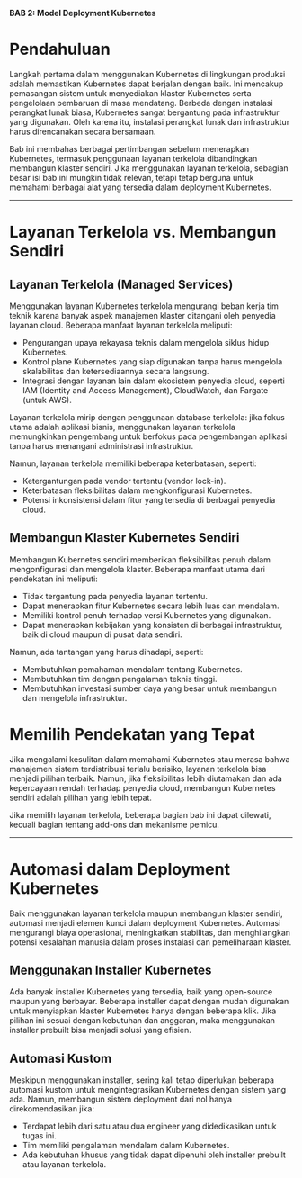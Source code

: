 **BAB 2: Model Deployment Kubernetes**

# **Pendahuluan**
Langkah pertama dalam menggunakan Kubernetes di lingkungan produksi adalah memastikan Kubernetes dapat berjalan dengan baik. Ini mencakup pemasangan sistem untuk menyediakan klaster Kubernetes serta pengelolaan pembaruan di masa mendatang. Berbeda dengan instalasi perangkat lunak biasa, Kubernetes sangat bergantung pada infrastruktur yang digunakan. Oleh karena itu, instalasi perangkat lunak dan infrastruktur harus direncanakan secara bersamaan.

Bab ini membahas berbagai pertimbangan sebelum menerapkan Kubernetes, termasuk penggunaan layanan terkelola dibandingkan membangun klaster sendiri. Jika menggunakan layanan terkelola, sebagian besar isi bab ini mungkin tidak relevan, tetapi tetap berguna untuk memahami berbagai alat yang tersedia dalam deployment Kubernetes.

---

# **Layanan Terkelola vs. Membangun Sendiri**

## **Layanan Terkelola (Managed Services)**
Menggunakan layanan Kubernetes terkelola mengurangi beban kerja tim teknik karena banyak aspek manajemen klaster ditangani oleh penyedia layanan cloud. Beberapa manfaat layanan terkelola meliputi:
- Pengurangan upaya rekayasa teknis dalam mengelola siklus hidup Kubernetes.
- Kontrol plane Kubernetes yang siap digunakan tanpa harus mengelola skalabilitas dan ketersediaannya secara langsung.
- Integrasi dengan layanan lain dalam ekosistem penyedia cloud, seperti IAM (Identity and Access Management), CloudWatch, dan Fargate (untuk AWS).

Layanan terkelola mirip dengan penggunaan database terkelola: jika fokus utama adalah aplikasi bisnis, menggunakan layanan terkelola memungkinkan pengembang untuk berfokus pada pengembangan aplikasi tanpa harus menangani administrasi infrastruktur.

Namun, layanan terkelola memiliki beberapa keterbatasan, seperti:
- Ketergantungan pada vendor tertentu (vendor lock-in).
- Keterbatasan fleksibilitas dalam mengkonfigurasi Kubernetes.
- Potensi inkonsistensi dalam fitur yang tersedia di berbagai penyedia cloud.

## **Membangun Klaster Kubernetes Sendiri**
Membangun Kubernetes sendiri memberikan fleksibilitas penuh dalam mengonfigurasi dan mengelola klaster. Beberapa manfaat utama dari pendekatan ini meliputi:
- Tidak tergantung pada penyedia layanan tertentu.
- Dapat menerapkan fitur Kubernetes secara lebih luas dan mendalam.
- Memiliki kontrol penuh terhadap versi Kubernetes yang digunakan.
- Dapat menerapkan kebijakan yang konsisten di berbagai infrastruktur, baik di cloud maupun di pusat data sendiri.

Namun, ada tantangan yang harus dihadapi, seperti:
- Membutuhkan pemahaman mendalam tentang Kubernetes.
- Membutuhkan tim dengan pengalaman teknis tinggi.
- Membutuhkan investasi sumber daya yang besar untuk membangun dan mengelola infrastruktur.

# **Memilih Pendekatan yang Tepat**
Jika mengalami kesulitan dalam memahami Kubernetes atau merasa bahwa manajemen sistem terdistribusi terlalu berisiko, layanan terkelola bisa menjadi pilihan terbaik. Namun, jika fleksibilitas lebih diutamakan dan ada kepercayaan rendah terhadap penyedia cloud, membangun Kubernetes sendiri adalah pilihan yang lebih tepat.

Jika memilih layanan terkelola, beberapa bagian bab ini dapat dilewati, kecuali bagian tentang add-ons dan mekanisme pemicu.

---

# **Automasi dalam Deployment Kubernetes**
Baik menggunakan layanan terkelola maupun membangun klaster sendiri, automasi menjadi elemen kunci dalam deployment Kubernetes. Automasi mengurangi biaya operasional, meningkatkan stabilitas, dan menghilangkan potensi kesalahan manusia dalam proses instalasi dan pemeliharaan klaster.

## **Menggunakan Installer Kubernetes**
Ada banyak installer Kubernetes yang tersedia, baik yang open-source maupun yang berbayar. Beberapa installer dapat dengan mudah digunakan untuk menyiapkan klaster Kubernetes hanya dengan beberapa klik. Jika pilihan ini sesuai dengan kebutuhan dan anggaran, maka menggunakan installer prebuilt bisa menjadi solusi yang efisien.

## **Automasi Kustom**
Meskipun menggunakan installer, sering kali tetap diperlukan beberapa automasi kustom untuk mengintegrasikan Kubernetes dengan sistem yang ada. Namun, membangun sistem deployment dari nol hanya direkomendasikan jika:
- Terdapat lebih dari satu atau dua engineer yang didedikasikan untuk tugas ini.
- Tim memiliki pengalaman mendalam dalam Kubernetes.
- Ada kebutuhan khusus yang tidak dapat dipenuhi oleh installer prebuilt atau layanan terkelola.

